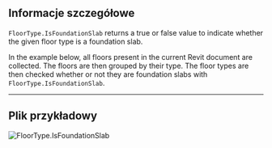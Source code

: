 ## Informacje szczegółowe
`FloorType.IsFoundationSlab` returns a true or false value to indicate whether the given floor type is a foundation slab.

In the example below, all floors present in the current Revit document are collected. The floors are then grouped by their type. The floor types are then checked whether or not they are foundation slabs with `FloorType.IsFoundationSlab`.
___
## Plik przykładowy

![FloorType.IsFoundationSlab](./Revit.Elements.FloorType.IsFoundationSlab_img.jpg)
